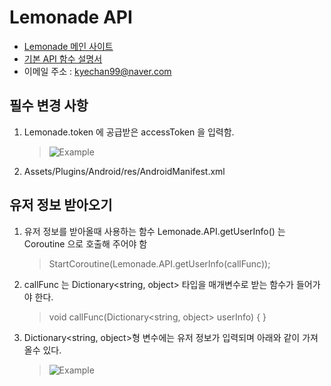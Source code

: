 # Lemonade API
+ [Lemonade 메인 사이트](http://lemontree.dothome.co.kr/lemonade/)
+ [기본 API 함수 설명서](https://github.com/kyechan99/lemonade-android-api-unity-example/wiki)
+ 이메일 주소 : kyechan99@naver.com

## 필수 변경 사항
1. Lemonade.token 에 공급받은 accessToken 을 입력함.

   >![Example](http://postfiles13.naver.net/MjAxNzAzMTJfMTUy/MDAxNDg5MzExMDIwMjg1.NA1AuT_q0IUa4_gV5vtUhePpt4oND3m8JI2kNnDVC5Mg.37O5fU-y6Kl9LfsoAAexury8caTCIVOcRJmQfeYhTgUg.PNG.kyechan99/1.PNG?type=w1)


2. Assets/Plugins/Android/res/AndroidManifest.xml 

## 유저 정보 받아오기
1. 유저 정보를 받아올때 사용하는 함수 Lemonade.API.getUserInfo() 는 Coroutine 으로 호출해 주어야 함
   >StartCoroutine(Lemonade.API.getUserInfo(callFunc));

2. callFunc 는 Dictionary<string, object> 타입을 매개변수로 받는 함수가 들어가야 한다.
   >void callFunc(Dictionary<string, object> userInfo)
   >{
   >}

3. Dictionary<string, object>형 변수에는 유저 정보가 입력되며 아래와 같이 가져올수 있다.

   >![Example](http://postfiles12.naver.net/MjAxNzAzMTJfMjYw/MDAxNDg5MzExMDIwNTQz.UTavQYEmsMRD3rBeVGs4hukbvM5acxsGjV-SJcanaWMg.a9-wRh8bylGkMJzp1E3XvA0lkbJiJ9w2mkAE6grRyh0g.PNG.kyechan99/2.PNG?type=w1)

